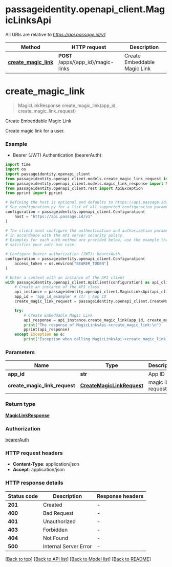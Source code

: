 # passageidentity.openapi_client.MagicLinksApi

All URIs are relative to *https://api.passage.id/v1*

Method | HTTP request | Description
------------- | ------------- | -------------
[**create_magic_link**](MagicLinksApi.md#create_magic_link) | **POST** /apps/{app_id}/magic-links | Create Embeddable Magic Link


# **create_magic_link**
> MagicLinkResponse create_magic_link(app_id, create_magic_link_request)

Create Embeddable Magic Link

Create magic link for a user.

### Example

* Bearer (JWT) Authentication (bearerAuth):
```python
import time
import os
import passageidentity.openapi_client
from passageidentity.openapi_client.models.create_magic_link_request import CreateMagicLinkRequest
from passageidentity.openapi_client.models.magic_link_response import MagicLinkResponse
from passageidentity.openapi_client.rest import ApiException
from pprint import pprint

# Defining the host is optional and defaults to https://api.passage.id/v1
# See configuration.py for a list of all supported configuration parameters.
configuration = passageidentity.openapi_client.Configuration(
    host = "https://api.passage.id/v1"
)

# The client must configure the authentication and authorization parameters
# in accordance with the API server security policy.
# Examples for each auth method are provided below, use the example that
# satisfies your auth use case.

# Configure Bearer authorization (JWT): bearerAuth
configuration = passageidentity.openapi_client.Configuration(
    access_token = os.environ["BEARER_TOKEN"]
)

# Enter a context with an instance of the API client
with passageidentity.openapi_client.ApiClient(configuration) as api_client:
    # Create an instance of the API class
    api_instance = passageidentity.openapi_client.MagicLinksApi(api_client)
    app_id = 'app_id_example' # str | App ID
    create_magic_link_request = passageidentity.openapi_client.CreateMagicLinkRequest() # CreateMagicLinkRequest | magic link request

    try:
        # Create Embeddable Magic Link
        api_response = api_instance.create_magic_link(app_id, create_magic_link_request)
        print("The response of MagicLinksApi->create_magic_link:\n")
        pprint(api_response)
    except Exception as e:
        print("Exception when calling MagicLinksApi->create_magic_link: %s\n" % e)
```



### Parameters

Name | Type | Description  | Notes
------------- | ------------- | ------------- | -------------
 **app_id** | **str**| App ID | 
 **create_magic_link_request** | [**CreateMagicLinkRequest**](CreateMagicLinkRequest.md)| magic link request | 

### Return type

[**MagicLinkResponse**](MagicLinkResponse.md)

### Authorization

[bearerAuth](../README.md#bearerAuth)

### HTTP request headers

 - **Content-Type**: application/json
 - **Accept**: application/json

### HTTP response details
| Status code | Description | Response headers |
|-------------|-------------|------------------|
**201** | Created |  -  |
**400** | Bad Request |  -  |
**401** | Unauthorized |  -  |
**403** | Forbidden |  -  |
**404** | Not Found |  -  |
**500** | Internal Server Error |  -  |

[[Back to top]](#) [[Back to API list]](../README.md#documentation-for-api-endpoints) [[Back to Model list]](../README.md#documentation-for-models) [[Back to README]](../README.md)

